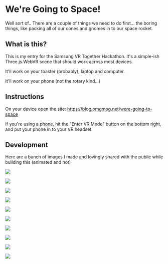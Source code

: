 # We're Going to Space!

Well sort of.. There are a couple of things we need to do first... the boring things, like packing all of our cones and gnomes in to our space rocket.

## What is this?

This is my entry for the Samsung VR Together Hackathon. It's a simple-ish Three.js WebVR scene that should work across most devices.

It'll work on your toaster (probably), laptop and computer. 

It'll work on your phone (not the rotary kind...)

## Instructions
On your device open the site: https://blog.omgmog.net/were-going-to-space

If you're using a phone, hit the "Enter VR Mode" button on the bottom right, and put your phone in to your VR headset.


## Development

Here are a bunch of images I made and lovingly shared with the public while building this (animated and not)

![](https://i.imgur.com/NZmzwPP.png)

![](https://i.imgur.com/galgVcm.png)

![](https://i.imgur.com/KoHuvtd.png)

![](https://media.giphy.com/media/l0Iy001in67YT7DwI/giphy.gif)

![](https://media.giphy.com/media/3og0IUnHoyVpsfxgQ0/giphy.gif)

![](https://i.imgur.com/koCgbAW.png)

![](https://i.imgur.com/iapeCeX.png)

![](https://media.giphy.com/media/xUPGchuU7G0Y327Mfm/giphy.gif)

![](https://media.giphy.com/media/l0IynOHsHHPatk0Ew/giphy.gif)

![](https://media.giphy.com/media/l4FGAnKiTzce6ZO48/giphy.gif)